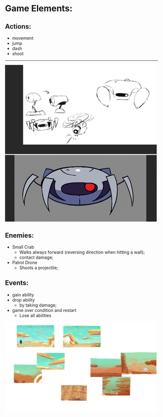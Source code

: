 


# Game Elements:

## Actions:
- movement
- jump
- dash
- shoot

-----

<img src="Reference_Art/enemy_ideas_2.png" width="500" >
<img src="Reference_Art/small_crab.png" width="500" >

## Enemies:
- Small Crab
    - Walks always forward (reversing direction when hitting a wall);
    - contact damage;
- Patrol Drone
    - Shoots a projectile;

## Events:
- gain ability
- drop ability
    - by taking damage;
- game over condition and restart
    - Lose all abilities





<img src="Reference_Art/Environment.jpg" width="500" >


